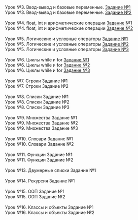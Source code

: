 Урок №3. Ввод-вывод и базовые переменные. <a href="https://github.com/Vladislav-Kishino/Synergy-tasks/blob/main/Lesson%203%20Input%20Output%20and%20basic%20variables/lesson3-task1.py">Задание №1</a> <br>
Урок №3. Ввод-вывод и базовые переменные. <a href="https://github.com/Vladislav-Kishino/Synergy-tasks/blob/main/Lesson%203%20Input%20Output%20and%20basic%20variables/lesson3-task2.py">Задание №2</a> <br><br>
Урок №4. float, int и арифметические операции <a href="https://github.com/Vladislav-Kishino/Synergy-tasks/blob/main/Lesson%204%20Float%20int%20and%20arithmetic%20operations/lesson4-task1.py">Задание №1</a> <br>
Урок №4. float, int и арифметические операции <a href="https://github.com/Vladislav-Kishino/Synergy-tasks/blob/main/Lesson%204%20Float%20int%20and%20arithmetic%20operations/lesson4-task2.py">Задание №2</a> <br><br>
Урок №5. Логические и условные операторы <a href="https://github.com/Vladislav-Kishino/Synergy-tasks/blob/main/Lesson%205%20Logical%20and%20conditional%20operators/lesson5-task1.py">Задание №1</a> <br>
Урок №5. Логические и условные операторы <a href="https://github.com/Vladislav-Kishino/Synergy-tasks/blob/main/Lesson%205%20Logical%20and%20conditional%20operators/lesson5-task2.py">Задание №2</a> <br>
Урок №5. Логические и условные операторы <a href="https://github.com/Vladislav-Kishino/Synergy-tasks/blob/main/Lesson%205%20Logical%20and%20conditional%20operators/lesson5-task3.py">Задание №3</a> <br><br>
Урок №6. Циклы while и for <a href="https://github.com/Vladislav-Kishino/Synergy-tasks/blob/main/Lesson%206%20Cycles%20while%20and%20for/lesson6-task1.py">Задание №1</a> <br>
Урок №6. Циклы while и for <a href="https://github.com/Vladislav-Kishino/Synergy-tasks/blob/main/Lesson%206%20Cycles%20while%20and%20for/lesson6-task2.py">Задание №2</a> <br>
Урок №6. Циклы while и for <a href="https://github.com/Vladislav-Kishino/Synergy-tasks/blob/main/Lesson%206%20Cycles%20while%20and%20for/lesson6-task3.py">Задание №3</a> <br><br>
Урок №7. Строки Задание №1 <br>
Урок №7. Строки Задание №2 <br><br>
Урок №8. Списки Задание №1 <br>
Урок №8. Списки Задание №2 <br>
Урок №8. Списки Задание №3 <br><br>
Урок №9. Множества Задание №1 <br>
Урок №9. Множества Задание №2 <br>
Урок №9. Множества Задание №3 <br><br>
Урок №10. Словари Задание №1 <br>
Урок №10. Словари Задание №2 <br><br>
Урок №11. Функции Задание №1 <br>
Урок №11. Функции Задание №2 <br><br>
Урок №13. Двумерные списки Задание №1 <br><br>
Урок №14. Рекурсия Задание №1 <br><br>
Урок №15. ООП Задание №1 <br>
Урок №15. ООП Задание №2 <br><br>
Урок №16. Классы и объекты Задание №1 <br>
Урок №16. Классы и объекты Задание №2 <br><br>
